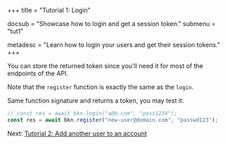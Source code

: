 +++
title = "Tutorial 1: Login"

docsub = "Showcase how to login and get a session token."
submenu = "tut1"

metadesc = "Learn how to login your users and get their session tokens."
+++

You can store the returned token since you'll need it for most of the endpoints 
of the API.

Note that the `register` function is exactly the same as the `login`.

Same function signature and returns a token, you may test it:

```js
// const res = await bkn.login("a@b.com", "pass1234");
const res = await bkn.register("new-user@domain.com", "passwd123");
```
Next: [Tutorial 2: Add another user to an account](/guides/tut1-add-another-user)